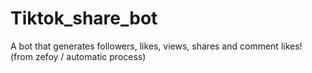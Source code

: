 # Tiktok_share_bot
A bot that generates followers, likes, views, shares and comment likes! (from zefoy / automatic process)
